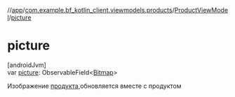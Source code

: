 //[app](../../../index.md)/[com.example.bf_kotlin_client.viewmodels.products](../index.md)/[ProductViewModel](index.md)/[picture](picture.md)

# picture

[androidJvm]\
var [picture](picture.md): ObservableField&lt;[Bitmap](https://developer.android.com/reference/kotlin/android/graphics/Bitmap.html)&gt;

Изображение [продукта](product.md),обновляется вместе с продуктом
